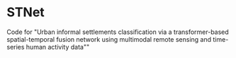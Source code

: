 # STNet
Code for "Urban informal settlements classification via a transformer-based spatial-temporal fusion network using multimodal remote sensing and time-series human activity data""

